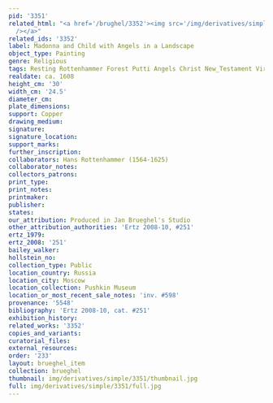 ```yaml
---
pid: '3351'
related_html: "<a href='/brughel/3352'><img src='/img/derivatives/simple/3352/thumbnail.jpg'
  /></a>"
related_ids: '3352'
label: Madonna and Child with Angels in a Landscape
object_type: Painting
genre: Religious
tags: Resting Rottenhammer Forest Putti Angels Christ New_Testament Virgin_Mary
realdate: ca. 1608
height_cm: '30'
width_cm: '24.5'
diameter_cm: 
plate_dimensions: 
support: Copper
drawing_medium: 
signature: 
signature_location: 
support_marks: 
further_inscription: 
collaborators: Hans Rottenhammer (1564-1625)
collaborator_notes: 
collectors_patrons: 
print_type: 
print_notes: 
printmaker: 
publisher: 
states: 
our_attribution: Produced in Jan Brueghel's Studio
other_attribution_authorities: 'Ertz 2008-10, #251'
ertz_1979: 
ertz_2008: '251'
bailey_walker: 
hollstein_no: 
collection_type: Public
location_country: Russia
location_city: Moscow
location_collection: Pushkin Museum
location_or_most_recent_sale_notes: 'inv. #598'
provenance: '5548'
bibliography: 'Ertz 2008-10, cat. #251'
exhibition_history: 
related_works: '3352'
copies_and_variants: 
curatorial_files: 
external_resources: 
order: '233'
layout: brueghel_item
collection: brueghel
thumbnail: img/derivatives/simple/3351/thumbnail.jpg
full: img/derivatives/simple/3351/full.jpg
---
```

